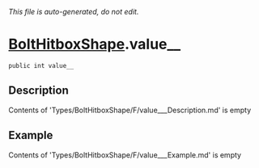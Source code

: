*This file is auto-generated, do not edit.*

# [BoltHitboxShape](Types/BoltHitboxShape.md).value__
`public int value__`
## Description
Contents of 'Types/BoltHitboxShape/F/value___Description.md' is empty
## Example
Contents of 'Types/BoltHitboxShape/F/value___Example.md' is empty

